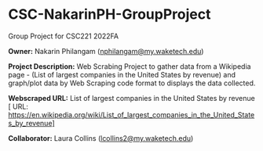 # CSC-NakarinPH-GroupProject
Group Project for CSC221 2022FA

__Owner:__ Nakarin Philangam (nphilangam@my.waketech.edu)

__Project Description:__ Web Scrabing Project to gather data from a Wikipedia page - (List of largest companies in the United States by revenue)
                         and graph/plot data by Web Scraping code format to displays 
                         the data collected.
                         
__Webscraped URL:__ List of largest companies in the United States by revenue [ URL: https://en.wikipedia.org/wiki/List_of_largest_companies_in_the_United_States_by_revenue]

__Collaborator:__ Laura Collins (lcollins2@my.waketech.edu)
